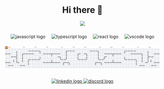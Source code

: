 ## 
<div align="center">
  <h1>Hi there 👋</h1>  
</div>


<div align="center">
  <img height="200" src="https://media.giphy.com/media/v1.Y2lkPTc5MGI3NjExamUyb2hhaHViOXlia2gxY3NzanV4ejY2OWNmN3MwbGR1ODN4OHRtayZlcD12MV9naWZzX3NlYXJjaCZjdD1n/q217GUnfKAmJlFcjBX/giphy.gif"  />
</div>

###

<div align="CENTER">
  <img src="https://cdn.jsdelivr.net/gh/devicons/devicon/icons/javascript/javascript-original.svg" height="40" alt="javascript logo"  />
  <img width="12" />
  <img src="https://cdn.jsdelivr.net/gh/devicons/devicon/icons/typescript/typescript-original.svg" height="40" alt="typescript logo"  />
  <img width="12" />
  <img src="https://cdn.jsdelivr.net/gh/devicons/devicon/icons/react/react-original.svg" height="40" alt="react logo"  />
  <img width="12" />
  <img src="https://cdn.jsdelivr.net/gh/devicons/devicon/icons/vscode/vscode-original.svg" height="40" alt="vscode logo"  />
</div>

###

<picture>
  <source media="(prefers-color-scheme: dark)" srcset="https://raw.githubusercontent.com/tranvinh-git/tranvinh-git/output/pacman-contribution-graph-dark.svg">
  <source media="(prefers-color-scheme: light)" srcset="https://raw.githubusercontent.com/tranvinh-git/tranvinh-git/output/pacman-contribution-graph.svg">
  <img alt="pacman contribution graph" src="https://raw.githubusercontent.com/tranvinh-git/tranvinh-git/output/pacman-contribution-graph.svg">
</picture>

###

<div align="center">
  <a href="https://www.linkedin.com/in/vinh-t-bb5497183/" target="_blank">
    <img src="https://raw.githubusercontent.com/maurodesouza/profile-readme-generator/master/src/assets/icons/social/linkedin/default.svg" width="52" height="40" alt="linkedin logo"  />
  </a>
  <a href="https://discord.com/channels/tranvinh_git" target="_blank">
    <img src="https://raw.githubusercontent.com/maurodesouza/profile-readme-generator/master/src/assets/icons/social/discord/default.svg" width="52" height="40" alt="discord logo"  />
  </a>
</div>

###

<!--
**tranvinh-git/tranvinh-git** is a ✨ _special_ ✨ repository because its `README.md` (this file) appears on your GitHub profile.
